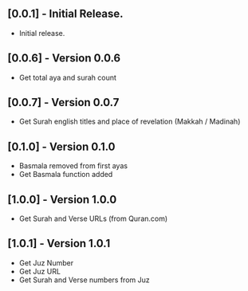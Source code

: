 ## [0.0.1] - Initial Release.

* Initial release.

## [0.0.6] - Version 0.0.6

* Get total aya and surah count

## [0.0.7] - Version 0.0.7

* Get Surah english titles and place of revelation (Makkah / Madinah)

## [0.1.0] - Version 0.1.0

* Basmala removed from first ayas
* Get Basmala function added

## [1.0.0] - Version 1.0.0

* Get Surah and Verse URLs (from Quran.com)

## [1.0.1] - Version 1.0.1

* Get Juz Number
* Get Juz URL
* Get Surah and Verse numbers from Juz